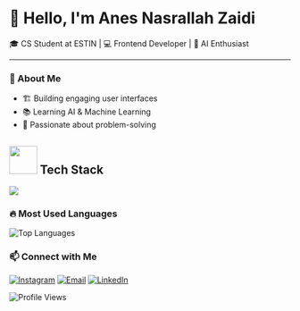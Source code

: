  # 👋 Hello, I'm Anes Nasrallah Zaidi  
🎓 CS Student at ESTIN | 💻 Frontend Developer | 🤖 AI Enthusiast  

---

### 🚀 About Me  
- 🏗 Building engaging user interfaces  
- 📚 Learning AI & Machine Learning  
- 🎯 Passionate about problem-solving

<h2>
  <img src="https://media.giphy.com/media/L1R1tvI9svkIWwpVYr/giphy.gif" width="50">
  Tech Stack
</h2>

<p>
  <img src="https://skillicons.dev/icons?i=python,js,html,css,react,tailwind,github,c,vscode" >
</p>

### 🔥 Most Used Languages  
![Top Languages](https://github-readme-stats.vercel.app/api/top-langs/?username=Anes-Zaidi&layout=compact&theme=radical)

### 📫 Connect with Me  
 [![Instagram](https://img.shields.io/badge/Instagram-E4405F?style=for-the-badge&logo=instagram&logoColor=white)](https://instagram.com/an4s.zz)  [![Email](https://img.shields.io/badge/Email-D14836?style=for-the-badge&logo=gmail&logoColor=white)](mailto:an_zaidi@estin.dz)  [![LinkedIn](https://img.shields.io/badge/LinkedIn-0077B5?style=for-the-badge&logo=linkedin&logoColor=white)](https://www.linkedin.com/in/anes-zaidi-15448a351/)

![Profile Views](https://komarev.com/ghpvc/?username=Anes-Zaidi)
